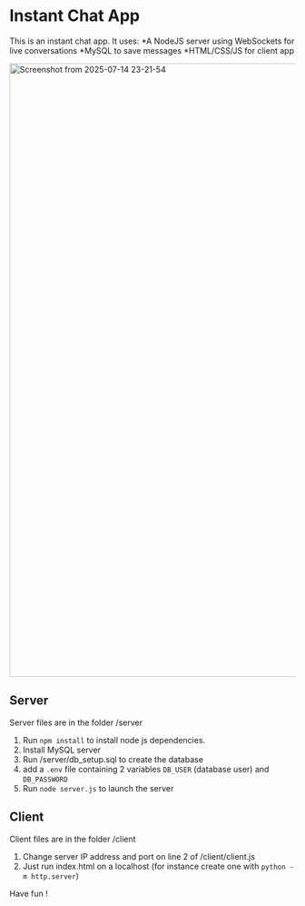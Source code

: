 # Instant Chat App

This is an instant chat app. It uses:
*A NodeJS server using WebSockets for live conversations
*MySQL to save messages
*HTML/CSS/JS for client app

<img width="1920" height="1080" alt="Screenshot from 2025-07-14 23-21-54" src="https://github.com/user-attachments/assets/f6ab34ae-9803-4eb2-8e28-05fa4dee4f72" />

## Server
Server files are in the folder /server

1) Run `npm install` to install node js dependencies.
2) Install MySQL server
3) Run /server/db_setup.sql to create the database
4) add a `.env` file containing 2 variables `DB_USER` (database user) and `DB_PASSWORD`
5) Run `node server.js` to launch the server

## Client
Client files are in the folder /client

1) Change server IP address and port on line 2 of /client/client.js
2) Just run index.html on a localhost (for instance create one with `python -m http.server`)

Have fun !

